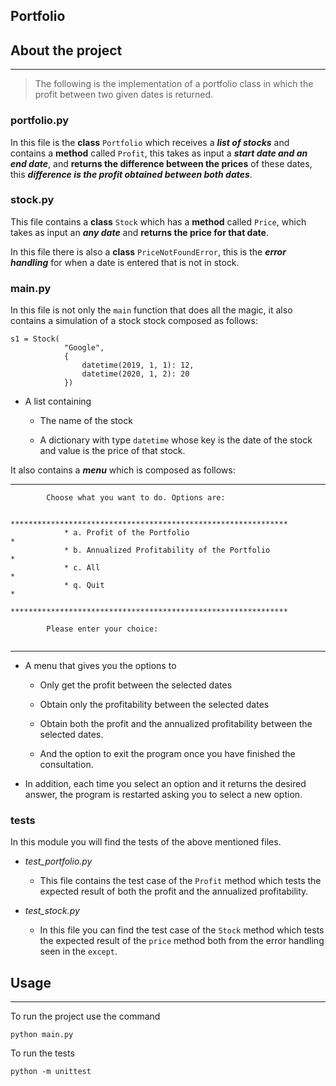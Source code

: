 ## Portfolio

## About the project

---

> The following is the implementation of a portfolio class in which the profit between two given dates is returned.


### portfolio.py

In this file is the **class** `Portfolio` which receives a ***list of stocks*** and contains a **method** called `Profit`, this takes as input a ***start date and an end date***, and **returns the difference between the prices** of these dates, this ***difference is the profit obtained between both dates***.

### stock.py 

This file contains a **class** `Stock` which has a **method** called `Price`, which takes as input an ***any date*** and **returns the price for that date**.

In this file there is also a **class** `PriceNotFoundError`, this is the ***error handling*** for when a date is entered that is not in stock.

### main.py

In this file is not only the `main` function that does all the magic, it also contains a simulation of a stock stock composed as follows: 

~~~
s1 = Stock(
            "Google", 
            {
                datetime(2019, 1, 1): 12, 
                datetime(2020, 1, 2): 20
            })
~~~

* A list containing

    * The name of the stock 

    * A dictionary with type `datetime` whose key is the date of the stock and value is the price of that stock.

It also contains a ***menu*** which is composed as follows: 

---
~~~
        Choose what you want to do. Options are:
            
            **************************************************************
            * a. Profit of the Portfolio                                 *
            * b. Annualized Profitability of the Portfolio               *
            * c. All                                                     *
            * q. Quit                                                    *
            **************************************************************
        
        Please enter your choice:
        
~~~
---
* A menu that gives you the options to 

    * Only get the profit between the selected dates

    * Obtain only the profitability between the selected dates

    * Obtain both the profit and the annualized profitability between the selected dates. 

    * And the option to exit the program once you have finished the consultation.

* In addition, each time you select an option and it returns the desired answer, the program is restarted asking you to select a new option.


### tests

In this module you will find the tests of the above mentioned files.

* *test_portfolio.py*

    * This file contains the test case of the `Profit` method which tests the expected result of both the profit and the annualized profitability. 

* *test_stock.py*

    * In this file you can find the test case of the `Stock` method which tests the expected result of the `price` method both from the error handling seen in the `except`.


## Usage

---

To run the project use the command

~~~
python main.py
~~~

To run the tests

~~~
python -m unittest
~~~

